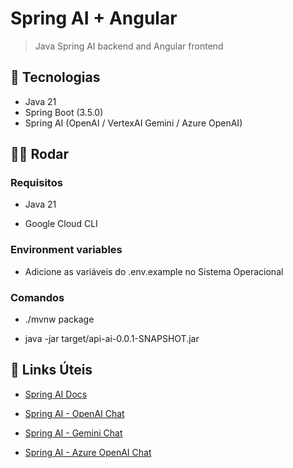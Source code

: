 # Spring AI + Angular

> Java Spring AI backend and Angular frontend

## 🚀 Tecnologias

- Java 21
- Spring Boot (3.5.0)
- Spring AI (OpenAI / VertexAI Gemini / Azure OpenAI)

## 🏃🏻 Rodar

### Requisitos

- Java 21

- Google Cloud CLI

### Environment variables

- Adicione as variáveis do .env.example no Sistema Operacional

### Comandos

- ./mvnw package

- java -jar target/api-ai-0.0.1-SNAPSHOT.jar

## 🔗 Links Úteis

- [Spring AI Docs](https://spring.io/projects/spring-ai)

- [Spring AI - OpenAI Chat](https://docs.spring.io/spring-ai/reference/api/chat/openai-chat.html)

- [Spring AI - Gemini Chat](https://docs.spring.io/spring-ai/reference/api/chat/vertexai-gemini-chat.html)

- [Spring AI - Azure OpenAI Chat](https://docs.spring.io/spring-ai/reference/api/chat/azure-openai-chat.html)
